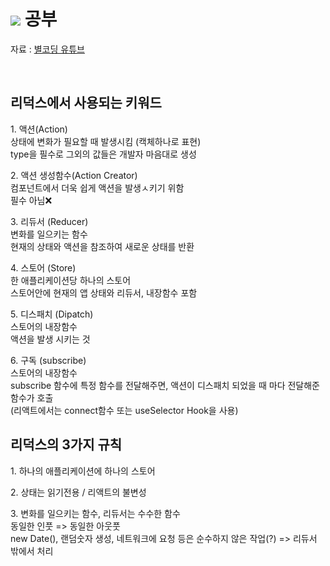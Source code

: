 <h1><img src="https://img.shields.io/badge/redux-764ABC?style=for-the-badge&logo=redux&logoColor=white"> 공부</h1>

자료 : <a href="https://www.youtube.com/watch?v=tdORpiegLg0">별코딩 유튜브</a>

<br />

<h2>리덕스에서 사용되는 키워드</h2>
<p>
1. 액션(Action)<br />
상태에 변화가 필요할 때 발생시킴 (캑체하나로 표현)<br />
type을 필수로 그외의 값들은 개발자 마음대로 생성
</p>
<p>
2. 액션 생성함수(Action Creator)<br />
컴포넌트에서 더욱 쉽게 액션을 발생ㅅ키기 위함<br/>
필수 아님❌
</p>
<p>
3. 리듀서 (Reducer)<br />
변화를 일으키는 함수<br />
현재의 상태와 액션을 참조하여 새로운 상태를 반환
</p>
<p>
4. 스토어 (Store)<br />
한 애플리케이션당 하나의 스토어<br />
스토어안에 현재의 앱 상태와 리듀서, 내장함수 포함
</p>
<p>
5. 디스패치 (Dipatch)<br />
스토어의 내장함수<br />
액션을 발생 시키는 것
</p>
<p>
6. 구독 (subscribe)<br />
스토어의 내장함수<br />
subscribe 함수에 특정 함수를 전달해주면, 액션이 디스패치 되었을 때 마다 전달해준 함수가 호출<br />
(리액트에서는 connect함수 또는 useSelector Hook을 사용)
</p>

<h2>리덕스의 3가지 규칙</h2>

<p>1. 하나의 애플리케이션에 하나의 스토어</p>
<p>2. 상태는 읽기전용 / 리액트의 불변성</p>
<p>
3. 변화를 일으키는 함수, 리듀서는 수수한 함수<br />
동일한 인풋 => 동일한 아웃풋<br />
new Date(), 랜덤숫자 생성, 네트워크에 요청 등은 순수하지 않은 작업(?) => 리듀서 밖에서 처리
</p>
